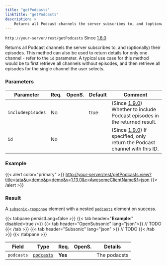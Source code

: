 ```yaml
---
title: "getPodcasts"
linkTitle: "getPodcasts"
description: >
    Returns all Podcast channels the server subscribes to, and (optionally) their episodes.
---
```



`http://your-server/rest/getPodcasts` Since [1.6.0](../../subsonic-versions)

Returns all Podcast channels the server subscribes to, and (optionally) their episodes. This method can also be used to return details for only one channel - refer to the `id` parameter. A typical use case for this method would be to first retrieve all channels without episodes, and then retrieve all episodes for the single channel the user selects.

### Parameters

| Parameter | Req. | OpenS. | Default | Comment |
| --- | --- | --- | --- | --- |
| `includeEpisodes` | No  |  |true | (Since [1.9.0](../../subsonic-versions)) Whether to include Podcast episodes in the returned result. |
| `id` | No  |   |   | (Since [1.9.0](../../subsonic-versions)) If specified, only return the Podcast channel with this ID. |

### Example

{{< alert color="primary" >}} <http://your-server/rest/getPodcasts.view?title=tata&u=demo&p=demo&v=1.13.0&c=AwesomeClientName&f=json> {{< /alert >}}

### Result

A [`subsonic-response`](../../responses/subsonic-response) element with a nested [`podcasts`](../../responses/podcasts) element on success.

{{< tabpane persistLang=false >}}
{{< tab header="**Example**:" disabled=true />}}
{{< tab header="OpenSubsonic" lang="json">}}
// TODO
{{< /tab >}}
{{< tab header="Subsonic" lang="json" >}}
// TODO
{{< /tab >}}
{{< /tabpane >}}

| Field |  Type | Req. | OpenS. | Details |
| --- | --- | --- | --- | --- |
| `podcasts` | [`podcasts`](../../responses/podcasts) | **Yes** |     | The podacsts |
